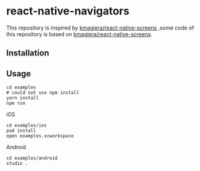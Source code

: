 # react-native-navigators

This repository is inspired by [kmagiera/react-native-screens](https://github.com/kmagiera/react-native-screens/) ,some code of this repository is based on [kmagiera/react-native-screens](https://github.com/kmagiera/react-native-screens/).

## Installation

## Usage

```shell
cd examples
# could not use npm install
yarn install
npm run
```

iOS

```shell
cd examples/ios
pod install
open examples.xcworkspace
```

Android

```shell
cd examples/android
studio .
```